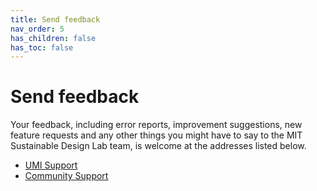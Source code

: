 ```yaml
---
title: Send feedback
nav_order: 5
has_children: false
has_toc: false
---
```


# Send feedback

Your feedback, including error reports, improvement suggestions, new feature requests and 
any other things you might have to say to the MIT Sustainable Design Lab team, is 
welcome at the addresses listed below.

- [UMI Support]()
- [Community Support]()